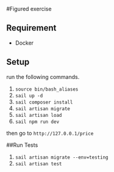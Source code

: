 #Figured exercise

## Requirement

- Docker

## Setup
run the following commands.
1. `source bin/bash_aliases`
2. `sail up -d`
3. `sail composer install`
4. `sail artisan migrate`
5. `sail artisan load`
6. `sail npm run dev`

then go to `http://127.0.0.1/price`

##Run Tests

1. `sail artisan migrate --env=testing`
2. `sail artisan test`
